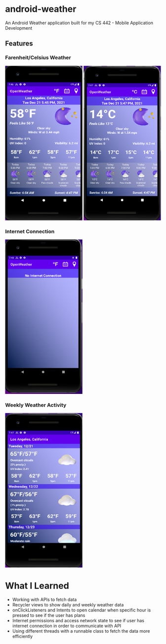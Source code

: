 # android-weather
An Android Weather application built for my CS 442 - Mobile Application Development

## Features

### Farenheit/Celsius Weather
<p float="left">
  <img src="images/farenheit.png" height="500" width="250">
  <img src="images/celsius.png" height="500" width="250">
</p>

### Internet Connection
<img src="images/nointernet.png" height="500" width="250">

### Weekly Weather Activity
<img src="images/weekly.png" height="500" width="250">

# What I Learned
* Working with APIs to fetch data
* Recycler views to show daily and weekly weather data
* onClickListeners and Intents to open calendar when specific hour is pressed to see if the user has plans
* Internet permissions and access network state to see if user has internet connection in order to communicate with API
* Using different threads with a runnable class to fetch the data more efficiently



